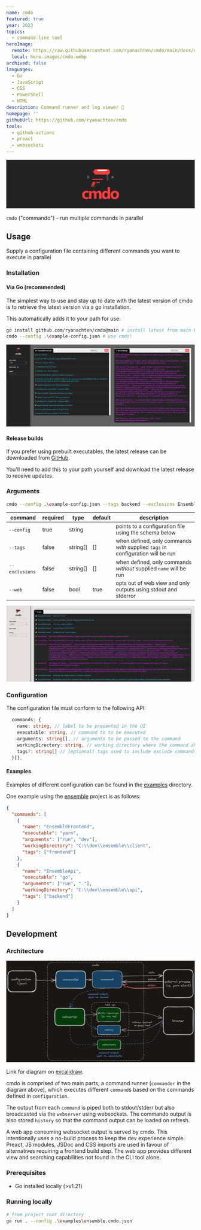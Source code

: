 ```yaml
---
name: cmdo
featured: true
year: 2023
topics:
  - command-line tool
heroImage:
  remote: https://raw.githubusercontent.com/ryanachten/cmdo/main/docs/cmdo_promo.png
  local: hero-images/cmdo.webp
archived: false
languages:
  - Go
  - JavaScript
  - CSS
  - PowerShell
  - HTML
description: Command runner and log viewer 🔫
homepage: ''
githubUrl: https://github.com/ryanachten/cmdo
tools:
  - github-actions
  - preact
  - websockets
---
```

![cmdo banner](https://github.com/ryanachten/cmdo/raw/main/docs/cmdo_promo.png)

`cmdo` ("commando") - run multiple commands in parallel

## Usage

Supply a configuration file containing different commands you want to execute in parallel

### Installation

#### Via Go (recommended)

The simplest way to use and stay up to date with the latest version of cmdo is to retrieve the latest version via a go installation.

This automatically adds it to your path for use:

```bash
go install github.com/ryanachten/cmdo@main # install latest from main branch
cmdo --config .\example-config.json # use cmdo!
```

![command view](https://github.com/ryanachten/cmdo/raw/main/docs/cmdo_commands.jpg)

#### Release builds

If you prefer using prebuilt executables, the latest release can be downloaded from [GitHub](https://github.com/ryanachten/cmdo/releases).

You'll need to add this to your path yourself and download the latest release to receive updates.

### Arguments

```bash
cmdo --config .\example-config.json --tags backend --exclusions EnsembleApi --web=false
```

| command        | required | type     | default | description                                                                     |
| -------------- | -------- | -------- | ------- | ------------------------------------------------------------------------------- |
| `--config`     | true     | string   |         | points to a configuration file using the schema below                           |
| `--tags`       | false    | string[] | []      | when defined, only commands _with_ supplied `tags` in configuration will be run |
| `--exclusions` | false    | string[] | []      | when defined, only commands _without_ supplied `name` will be run               |
| `--web`        | false    | bool     | true    | opts out of web view and only outputs using stdout and stderror                 |

![unified view](https://github.com/ryanachten/cmdo/raw/main/docs/cmdo_unified.jpg)

### Configuration

The configuration file must conform to the following API:

```typescript
  commands: {
    name: string, // label to be presented in the UI
    executable: string, // command to to be executed
    arguments: string[], // arguments to be passed to the command
    workingDirectory: string, // working directory where the command should be executed
    tags?: string[] // (optional) tags used to include exclude commands
  }[],
```

#### Examples

Examples of different configuration can be found in the [examples](https://github.com/ryanachten/cmdo/raw/main/examples/) directory.

One example using the [ensemble](https://github.com/ryanachten/ensemble) project is as follows:

```json
{
  "commands": [
    {
      "name": "EnsembleFrontend",
      "executable": "yarn",
      "arguments": ["run", "dev"],
      "workingDirectory": "C:\\dev\\ensemble\\client",
      "tags": ["frontend"]
    },
    {
      "name": "EnsembleApi",
      "executable": "go",
      "arguments": ["run", "."],
      "workingDirectory": "C:\\dev\\ensemble\\api",
      "tags": ["backend"]
    }
  ]
}
```

## Development

### Architecture

![cmdo model](https://github.com/ryanachten/cmdo/raw/main/docs/cmdo_model.png)

Link for diagram on [excalidraw](https://excalidraw.com/#json=YE2cqmnn_FIxk8QtD0N2j,xWh6zPEesMg6VNe25SsYcg).

cmdo is comprised of two main parts; a command runner (`commander` in the diagram above), which executes different `command`s based on the commands defined in `configuration`.

The output from each `command` is piped both to stdout/stderr but also broadcasted via the `webserver` using websockets. The commando output is also stored `history` so that the command output can be loaded on refresh.

A web app consuming websocket output is served by cmdo. This intentionally uses a no-build process to keep the dev experience simple. Preact, JS modules, JSDoc and CSS imports are used in favour of alternatives requiring a frontend build step. The web app provides different view and searching capabilities not found in the CLI tool alone.

### Prerequisites

- Go installed locally (>v1.21)

### Running locally

```bash
# from project root directory
go run . --config .\examples\ensemble.cmdo.json
```
